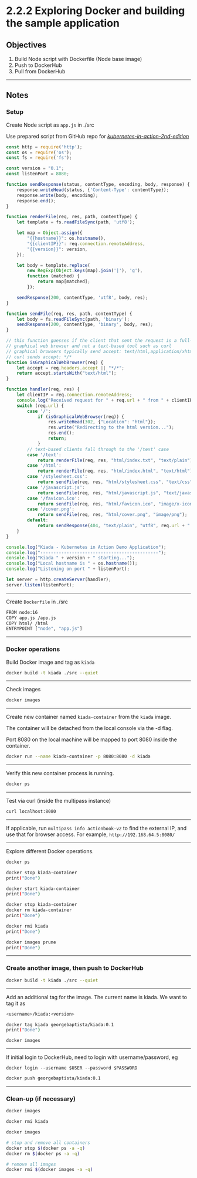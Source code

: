 # 2.2.2 Exploring Docker and building the sample application

## Objectives
1. Build Node script with Dockerfile (Node base image) 
2. Push to DockerHub
3. Pull from DockerHub

---

## Notes

### Setup

Create Node script as `app.js` in ./src

Use prepared script from GitHub repo for *[kubernetes-in-action-2nd-edition](https://github.com/luksa/kubernetes-in-action-2nd-edition/blob/master/Chapter02/kiada-0.1/app.js)*


```javascript
const http = require('http');
const os = require('os');
const fs = require('fs');

const version = "0.1";
const listenPort = 8080;

function sendResponse(status, contentType, encoding, body, response) {
    response.writeHead(status, {'Content-Type': contentType});
    response.write(body, encoding);
    response.end();
}

function renderFile(req, res, path, contentType) {
    let template = fs.readFileSync(path, 'utf8');

    let map = Object.assign({
        "{{hostname}}": os.hostname(),
        "{{clientIP}}": req.connection.remoteAddress,
        "{{version}}": version,
    });

    let body = template.replace(
        new RegExp(Object.keys(map).join('|'), 'g'),
        function (matched) {
            return map[matched];
        });

    sendResponse(200, contentType, 'utf8', body, res);
}

function sendFile(req, res, path, contentType) {
    let body = fs.readFileSync(path, 'binary');
    sendResponse(200, contentType, 'binary', body, res);
}

// this function guesses if the client that sent the request is a full-fledged
// graphical web browser and not a text-based tool such as curl
// graphical browsers typically send accept: text/html,application/xhtml+xml,...
// curl sends accept: */*
function isGraphicalWebBrowser(req) {
    let accept = req.headers.accept || "*/*";
    return accept.startsWith("text/html");
}

function handler(req, res) {
    let clientIP = req.connection.remoteAddress;
    console.log("Received request for " + req.url + " from " + clientIP);
    switch (req.url) {
        case '/':
            if (isGraphicalWebBrowser(req)) {
                res.writeHead(302, {"Location": "html"});
                res.write("Redirecting to the html version...");
                res.end();
                return;
            }
        // text-based clients fall through to the '/text' case
        case '/text':
            return renderFile(req, res, "html/index.txt", "text/plain");
        case '/html':
            return renderFile(req, res, "html/index.html", "text/html");
        case '/stylesheet.css':
            return sendFile(req, res, "html/stylesheet.css", "text/css");
        case '/javascript.js':
            return sendFile(req, res, "html/javascript.js", "text/javascript");
        case '/favicon.ico':
            return sendFile(req, res, "html/favicon.ico", "image/x-icon");
        case '/cover.png':
            return sendFile(req, res, "html/cover.png", "image/png");
        default:
            return sendResponse(404, "text/plain", "utf8", req.url + " not found", res)
    }
}

console.log("Kiada - Kubernetes in Action Demo Application");
console.log("---------------------------------------------");
console.log("Kiada " + version + " starting...");
console.log("Local hostname is " + os.hostname());
console.log("Listening on port " + listenPort);

let server = http.createServer(handler);
server.listen(listenPort);

```

---

Create `Dockerfile` in ./src

```bash
FROM node:16
COPY app.js /app.js
COPY html/ /html
ENTRYPOINT ["node", "app.js"]
```


---

### Docker operations

Build Docker image and tag as `kiada`


```bash
docker build -t kiada ./src --quiet
```


---
Check images


```bash
docker images
```

---
Create new container named `kiada-container` from the `kiada` image. 

The container will be detached from the local console via the -d flag.

Port 8080 on the local machine will be mapped to port 8080 inside the container.



```bash
docker run --name kiada-container -p 8080:8080 -d kiada
```


---
Verify this new container process is running.



```bash
docker ps
```


---
Test via curl (inside the multipass instance)



```bash
curl localhost:8080
```



---
If applicable, run `multipass info actionbook-v2` to find the external IP, and use that for browser access. For example, `http://192.168.64.5:8080/`

---
Explore different Docker operations.


```bash
docker ps
```




```bash
docker stop kiada-container
print("Done")
```





```bash
docker start kiada-container
print("Done")
```




```bash
docker stop kiada-container
docker rm kiada-container
print("Done")
```





```bash
docker rmi kiada
print("Done")
```





```bash
docker images prune
print("Done")
```



---

### Create another image, then push to DockerHub


```bash
docker build -t kiada ./src --quiet
```


---
Add an additional tag for the image. The current name is kiada. We want to tag it as

```bash
<username>/kiada:<version>
``` 

       
    


```bash
docker tag kiada georgebaptista/kiada:0.1
print("Done")
```




```bash
docker images
```



---
If initial login to DockerHub, need to login with username/password, eg
```
docker login --username $USER --password $PASSWORD
```



```bash
docker push georgebaptista/kiada:0.1
```

 

---
### Clean-up (if necessary)


```bash
docker images
```




```bash
docker rmi kiada
```



```bash
docker images
```



```bash
# stop and remove all containers
docker stop $(docker ps -a -q)
docker rm $(docker ps -a -q)

# remove all images
docker rmi $(docker images -a -q)
```




